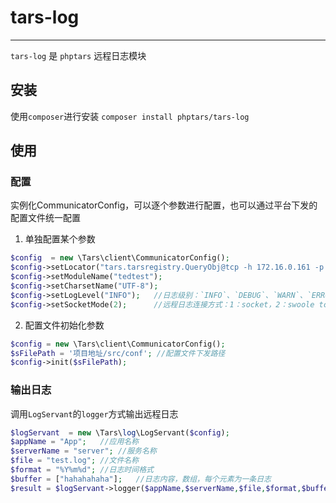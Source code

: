 
# tars-log  
------------------------

`tars-log` 是 `phptars` 远程日志模块

## 安装

使用`composer`进行安装
`composer install phptars/tars-log`

## 使用

### 配置

实例化CommunicatorConfig，可以逐个参数进行配置，也可以通过平台下发的配置文件统一配置
1. 单独配置某个参数
```php
$config  = new \Tars\client\CommunicatorConfig();  
$config->setLocator("tars.tarsregistry.QueryObj@tcp -h 172.16.0.161 -p 17890");  
$config->setModuleName("tedtest");  
$config->setCharsetName("UTF-8");
$config->setLogLevel("INFO");	//日志级别：`INFO`、`DEBUG`、`WARN`、`ERROR` 默认INFO
$config->setSocketMode(2);		//远程日志连接方式：1：socket，2：swoole tcp client 3: swoole coroutine tcp client
```
2. 配置文件初始化参数
```php
$config = new \Tars\client\CommunicatorConfig();
$sFilePath = '项目地址/src/conf'; //配置文件下发路径
$config->init($sFilePath);
```

### 输出日志
调用`LogServant`的`logger`方式输出远程日志
```php
$logServant  = new \Tars\log\LogServant($config);  
$appName = "App";	//应用名称
$serverName = "server";	//服务名称
$file = "test.log";	//文件名称
$format = "%Y%m%d";	//日志时间格式
$buffer = ["hahahahaha"];	//日志内容，数组，每个元素为一条日志
$result = $logServant->logger($appName,$serverName,$file,$format,$buffer);
```